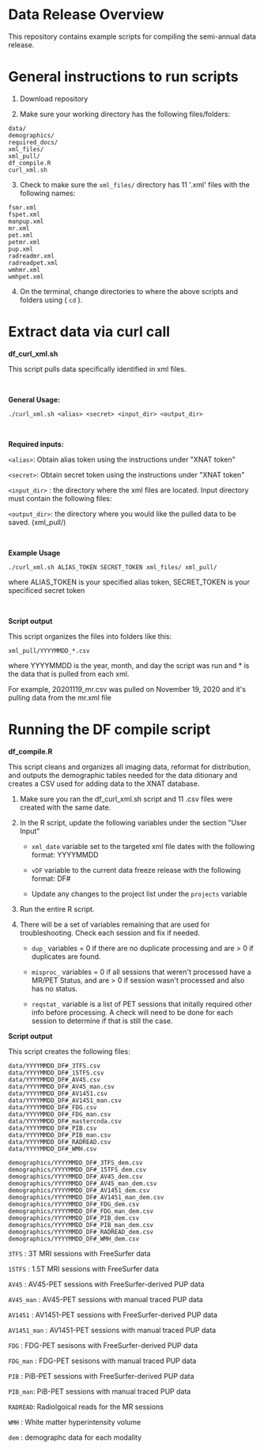 # Data Release Overview
This repository contains example scripts for compiling the semi-annual data release.


# General instructions to run scripts

1. Download repository

2. Make sure your working directory has the following files/folders:
```
data/
demographics/
required_docs/
xml_files/
xml_pull/
df_compile.R
curl_xml.sh

```

3. Check to make sure the `xml_files/` directory has 11 '.xml' files with the following names:
```
fsmr.xml
fspet.xml
manpup.xml
mr.xml
pet.xml
petmr.xml
pup.xml
radreadmr.xml
radreadpet.xml
wmhmr.xml
wmhpet.xml

```

4. On the terminal, change directories to where the above scripts and folders using ( `cd` ).


# Extract data via curl call
**df_curl_xml.sh**

This script pulls data specifically identified in xml files.

<br>

**General Usage:**
```
./curl_xml.sh <alias> <secret> <input_dir> <output_dir>
```

<br>

**Required inputs:**

`<alias>`: Obtain alias token using the instructions under "XNAT token"
  
`<secret>`: Obtain secret token using the instructions under "XNAT token"

`<input_dir>` : the directory where the xml files are located. Input directory must contain the following files: 


` <output_dir> `: the directory where you would like the pulled data to be saved. (xml_pull/)

 <br>
 
**Example Usage**

```
./curl_xml.sh ALIAS_TOKEN SECRET_TOKEN xml_files/ xml_pull/
```

where ALIAS_TOKEN is your specified alias token, SECRET_TOKEN is your specificed secret token

<br>

**Script output**

This script organizes the files into folders like this:

```
xml_pull/YYYYMMDD_*.csv
```
where YYYYMMDD is the year, month, and day the script was run and * is the data that is pulled from each xml.

For example, 20201119_mr.csv was pulled on November 19, 2020 and it's pulling data from the mr.xml file


# Running the DF compile script
**df_compile.R**

This script cleans and organizes all imaging data, reformat for distribution, and outputs the demographic tables needed for the data ditionary and creates a CSV used for adding data to the XNAT database.

1. Make sure you ran the df_curl_xml.sh script and 11 .csv files were created with the same date.

2. In the R script, update the following variables under the section "User Input"

    * `xml_date` variable set to the targeted xml file dates with the following format: YYYYMMDD

    * `vDF` variable to the current data freeze release with the following format: DF#

    * Update any changes to the project list under the `projects` variable

3.  Run the entire R script.

4. There will be a set of variables remaining that are used for troubleshooting. Check each session and fix if needed.
    * `dup_` variables  = 0 if there are no duplicate processing and are > 0 if duplicates are found.

    * `misproc_` variables = 0 if all sessions that weren't processed have a MR/PET Status, and are > 0 if session wasn't processed and also has no status.
  
    * `reqstat_` variable is a list of PET sessions that initally required other info before processing. A check will need to be done for each session to determine if that is still the case.

**Script output**

This script creates the following files:

```
data/YYYYMMDD_DF#_3TFS.csv
data/YYYYMMDD_DF#_15TFS.csv
data/YYYYMMDD_DF#_AV45.csv
data/YYYYMMDD_DF#_AV45_man.csv
data/YYYYMMDD_DF#_AV1451.csv
data/YYYYMMDD_DF#_AV1451_man.csv
data/YYYYMMDD_DF#_FDG.csv
data/YYYYMMDD_DF#_FDG_man.csv
data/YYYYMMDD_DF#_mastercnda.csv
data/YYYYMMDD_DF#_PIB.csv
data/YYYYMMDD_DF#_PIB_man.csv
data/YYYYMMDD_DF#_RADREAD.csv
data/YYYYMMDD_DF#_WMH.csv

demographics/YYYYMMDD_DF#_3TFS_dem.csv
demographics/YYYYMMDD_DF#_15TFS_dem.csv
demographics/YYYYMMDD_DF#_AV45_dem.csv
demographics/YYYYMMDD_DF#_AV45_man_dem.csv
demographics/YYYYMMDD_DF#_AV1451_dem.csv
demographics/YYYYMMDD_DF#_AV1451_man_dem.csv
demographics/YYYYMMDD_DF#_FDG_dem.csv
demographics/YYYYMMDD_DF#_FDG_man_dem.csv
demographics/YYYYMMDD_DF#_PIB_dem.csv
demographics/YYYYMMDD_DF#_PIB_man_dem.csv
demographics/YYYYMMDD_DF#_RADREAD_dem.csv
demographics/YYYYMMDD_DF#_WMH_dem.csv
```

`3TFS` : 3T MRI sessions with FreeSurfer data

`15TFS` : 1.5T MRI sessions with FreeSurfer data

`AV45` : AV45-PET sessions with FreeSurfer-derived PUP data

`AV45_man` : AV45-PET sessions with manual traced PUP data

`AV1451` : AV1451-PET sessions with FreeSurfer-derived PUP data

`AV1451_man` : AV1451-PET sessions with manual traced PUP data

`FDG` : FDG-PET sesisons with FreeSurfer-derived PUP data

`FDG_man` : FDG-PET sesisons with manual traced PUP data

`PIB` : PiB-PET sessions with FreeSurfer-derived PUP data

`PIB_man`: PiB-PET sessions with manual traced PUP data

`RADREAD`: Radiolgoical reads for the MR sessions

`WMH` : White matter hyperintensity volume

`dem` : demographc data for each modality
